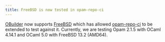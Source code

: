 ```yaml
---
title: FreeBSD is now tested in opam-repo-ci
---
```


[OBuilder](https://github.com/ocurrent/obuilder/issues/109)
now supports [FreeBSD](https://www.freebsd.org) which has allowed
[opam-repo-ci](https://opam.ci.ocaml.org) to be extended to test against
it.  Currently, we are testing Opam 2.1.5 with OCaml 4.14.1 and OCaml
5.0 with FreeBSD 13.2 (AMD64).
